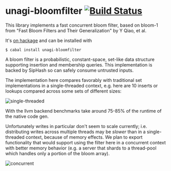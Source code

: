 # unagi-bloomfilter [![Build Status](https://travis-ci.org/jberryman/unagi-bloomfilter.svg)](https://travis-ci.org/jberryman/unagi-bloomfilter)

This library implements a fast concurrent bloom filter, based on bloom-1 from
"Fast Bloom Filters and Their Generalization" by Y Qiao, et al. 

It's [on hackage](https://hackage.haskell.org/package/unagi-bloomfilter) and
can be installed with 

    $ cabal install unagi-bloomfilter

A bloom filter is a probabilistic, constant-space, set-like data structure
supporting insertion and membership queries. This implementation is backed by
SipHash so can safely consume untrusted inputs.

The implementation here compares favorably with traditional set implementations
in a single-threaded context, e.g. here are 10 inserts or lookups compared
across some sets of different sizes:

![single-threaded](http://i.imgur.com/gei1LW4.png)

With the llvm backend benchmarks take around 75-85% of the runtime of the
native code gen.

Unfortunately writes in particular don't seem to scale currently; i.e.
distributing writes across multiple threads may be _slower_ than in a
single-threaded context, because of memory effects. We plan to export
functionality that would support using the filter here in a concurrent context
with better memory behavior (e.g. a server that shards to a thread-pool which
handles only a portion of the bloom array).

![concurrent](http://i.imgur.com/RaUSmZB.png)

